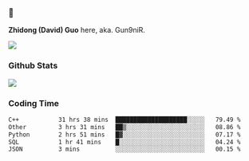 ### 👋 

**Zhidong (David) Guo** here, aka. Gun9niR.

![](https://komarev.com/ghpvc/?username=Gun9niR&label=Total+Views)

### Github Stats

<img src="https://github-readme-stats.vercel.app/api?username=Gun9niR&count_private=true&show_icons=true&theme=vue-dark&hide_title=true">

### Coding Time

<!--START_SECTION:waka-->

```txt
C++           31 hrs 38 mins  ████████████████████░░░░░   79.49 %
Other         3 hrs 31 mins   ██▒░░░░░░░░░░░░░░░░░░░░░░   08.86 %
Python        2 hrs 51 mins   █▓░░░░░░░░░░░░░░░░░░░░░░░   07.17 %
SQL           1 hr 41 mins    █░░░░░░░░░░░░░░░░░░░░░░░░   04.24 %
JSON          3 mins          ░░░░░░░░░░░░░░░░░░░░░░░░░   00.15 %
```

<!--END_SECTION:waka-->
